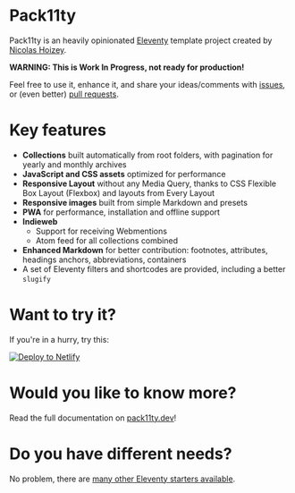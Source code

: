 # Pack11ty

Pack11ty is an heavily opinionated [Eleventy](https://www.11ty.dev/) template project created by [Nicolas Hoizey](https://nicolas-hoizey.com/).

**WARNING: This is Work In Progress, not ready for production!**

Feel free to use it, enhance it, and share your ideas/comments with [issues](https://github.com/nhoizey/pack11ty/issues/new/choose), or (even better) [pull requests](https://github.com/nhoizey/pack11ty/compare).

# Key features

- **Collections** built automatically from root folders, with pagination for yearly and monthly archives
- **JavaScript and CSS assets** optimized for performance
- **Responsive Layout** without any Media Query, thanks to CSS Flexible Box Layout (Flexbox) and layouts from Every Layout
- **Responsive images** built from simple Markdown and presets
- **PWA** for performance, installation and offline support
- **Indieweb**
  - Support for receiving Webmentions
  - Atom feed for all collections combined
- **Enhanced Markdown** for better contribution: footnotes, attributes, headings anchors, abbreviations, containers
- A set of Eleventy filters and shortcodes are provided, including a better `slugify`

# Want to try it?

If you're in a hurry, try this:

[![Deploy to Netlify](https://www.netlify.com/img/deploy/button.svg)](https://app.netlify.com/start/deploy?repository=https://github.com/nhoizey/pack11ty&stack=cms)

# Would you like to know more?

Read the full documentation on [pack11ty.dev](https://pack11ty.dev/)!

# Do you have different needs?

No problem, there are [many other Eleventy starters available](https://www.11ty.dev/docs/starter/).
